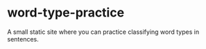 # word-type-practice
A small static site where you can practice classifying word types in sentences.
